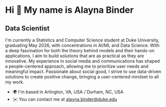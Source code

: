 Hi 👋 My name is Alayna Binder
===============================

Data Scientist
---------------------------

I'm currently a Statistics and Computer Science student at Duke University, graduating May 2026, with concentrations in AI/ML and Data Science. With a deep fascination for both the theory behind models and their hands-on applications, I aim to build solutions that are as practical as they are innovative. My experience in social media and communications has shaped a people-centered approach, allowing me to prioritize user needs and meaningful impact. Passionate about social good, I strive to use data-driven solutions to create positive change, bringing a user-centered mindset to all my work.

* 🌍  I'm based in Arlington, VA, USA / Durham, NC, USA
* ✉️  You can contact me at [alayna.binder@duke.edu](mailto:alayna.binder@duke.edu)

